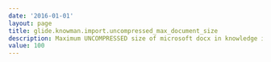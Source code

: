 ```yaml
---
date: '2016-01-01'
layout: page
title: glide.knowman.import.uncompressed_max_document_size
description: Maximum UNCOMPRESSED size of microsoft docx in knowledge import, in megabytes.
value: 100
---
```


